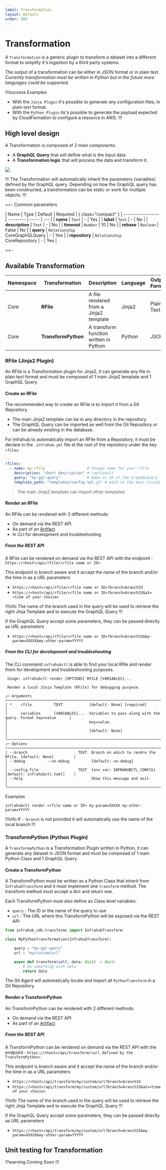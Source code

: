 ```yaml
---
label: Transformation
layout: default
order: 900
---
```


# Transformation

A `Transformation` is a generic plugin to transform a dataset into a different format to simplify it's ingestion by a third party systems.

The output of a transformation can be either in JSON format or in plain text.
*Currently transformation must be written in Python but in the future more languages could be supported.*

!!!success Examples
- With the `Jinja Plugin` it's possible to generate any configuration files, in plain text format.
- With the `Python Plugin` its's possible to generate the payload expected by CloudFormation to configure a resource in AWS.
!!!

## High level design

A Transformation is composed of 2 main components:
- A **GraphQL Query** that will define what is the input data
- A **Transformation logic** that will process the data and transform it.

![](../media/transformation.excalidraw.svg)


!!!
The Transformation will automatically inherit the parameters (variables) defined by the GraphQL query. Depending on how the GraphQL query has been constructed, a transformation can be static or work for multiple objects.
!!!

==- Common parameters

| Name | Type | Default | Required | { class="compact" }
| ------------------ | --------- | ----- | --- |
| **name**           | `Text`    | -     | Yes |
| **label**          | `Text`    | -     | No  |
| **description**    | `Text`    | -     | No  |
| **timeout**        | `Number`  | 10    | No  |
| **rebase**         | `Boolean` | False | No  |
| **query**          | `Relationship`<br> CoreGraphQLQuery    | -     | Yes |
| **repository**     | `Relationship`<br> CoreRepository      | -     | Yes  |

==-

## Available Transformation

| Namespace | Transformation      | Description                            | Language | Output Format |
|-----------|---------------------|----------------------------------------|----------|---------------|
| Core      | **RFile**           | A file rendered from a Jinja2 template | Jinja2   | Plain Text    |
| Core      | **TransformPython** | A transform function written in Python | Python   | JSON          |


### RFile (Jinja2 Plugin)

An RFile is a Transformation plugin for Jinja2, it can generate any file in plain text format and must be composed of 1 main Jinja2 template and 1 GraphQL Query.

#### Create an RFile

The recommended way to create an RFile is to import it from a Git Repository.
- The main Jinja2 template can be in any directory in the repository
- The GraphQL Query can be imported as well from the Git Repository or can be already existing in the database.

For Infrahub to automatically import an RFile from a Repository, it must be declare in the `.infrahub.yml` file at the root of the repository under the key `rfiles`.

```yaml
---
rfiles:
  - name: my-rfile                   # Unique name for your rfile
    description: "short description" # (optional)
    query: "my-gql-query"            # Name or ID of the GraphQLQuery
    template_path: "templates/config.tpl.j2" # path to the main Jinja2 template
```

> The main Jinja2 template can import other templates

#### Render an RFile

An RFile can be rendered with 3 different methods:
- On demand via the REST API
- As part of an [Artifact](./artifact.md)
- In CLI for development and troubleshooting

##### From the REST API

A RFile can be rendered on demand via the REST API with the endpoint : `https://<host>/api/rfile/<rfile name or ID>`

This endpoint is branch aware and it accept the name of the branch and/or the time in as a URL parameters
- `https://<host>/api/rfile/<rfile name or ID>?branch=branch33`
- `https://<host>/api/rfile/<rfile name or ID>?branch=branch33&at=<time of your choice>`

!!!info
The name of the branch used in the query will be used to retrieve the right Jinja Template and to execute the GraphQL Query
!!!

If the GraphQL Query accept some parameters, they can be passed directly as URL parameters
- `https://<host>/api/rfile/<rfile name or ID>?branch=branch33&my-param=XXXXX&my-other-param=YYYYY`

##### From the CLI for development and troubleshooting

The CLI command `infrahubctl` is able to find your local Rfile and render them for development and troubleshooting purposes.

```
 Usage: infrahubctl render [OPTIONS] RFILE [VARIABLES]...

 Render a local Jinja Template (RFile) for debugging purpose.

╭─ Arguments ───────────────────────────────────────────────────────────────────────────────────────╮
│ *    rfile          TEXT            [default: None] [required]                                    │
│      variables      [VARIABLES]...  Variables to pass along with the query. Format key=value      │
│                                     key=value.                                                    │
│                                     [default: None]                                               │
╰───────────────────────────────────────────────────────────────────────────────────────────────────╯
╭─ Options ─────────────────────────────────────────────────────────────────────────────────────────╮
│ --branch                       TEXT  Branch on which to rendre the RFile. [default: None]         │
│ --debug          --no-debug          [default: no-debug]                                          │
│ --config-file                  TEXT  [env var: INFRAHUBCTL_CONFIG] [default: infrahubctl.toml]    │
│ --help                               Show this message and exit.                                  │
╰───────────────────────────────────────────────────────────────────────────────────────────────────╯
```

Examples
```
infrahubctl render <rfile name or ID> my-param=XXXXX my-other-param=YYYYY
```

!!!info
If `--branch` is not provided it will automatically use the name of the local branch
!!!

### TransformPython (Python Plugin)

A `TransformaPython` is a Transformation Plugin written in Python, it can generate any dataset in JSON format and must be composed of 1 main Python Class and 1 GraphQL Query.

#### Create a TransformPython

A TransformPython must be written as a Python Class that inherit from `InfrahubTransform` and it must implement one `transform` method. The transform method must accept a dict and return one.

Each TransformPython must also define as Class level variables:
- `query` : The ID or the name of the query to use
- `url` : The URL where this TransformPython will be exposed via the REST API

```python
from infrahub_sdk.transforms import InfrahubTransform

class MyPythonTransformation(InfrahubTransform):

    query = "my-gql-query"
    url = "my/custom/url"

    async def transform(self, data: dict) -> dict:
        # Do something with data
        return data
```

The Git Agent will automatically locate and import all `PythonTransform` in a Git Repository.

#### Render a TransformPython

An TransformPython can be rendered with 2 different methods:
- On demand via the REST API
- As part of an [Artifact](./artifact.md)

##### From the REST API

A TransformPython can be rendered on demand via the REST API with the endpoint : `https://<host>/api/transform/<url defined by the TransformPython>`

This endpoint is branch aware and it accept the name of the branch and/or the time in as a URL parameters
- `https://<host>/api/transform/my/custom/url?branch=branch33`
- `https://<host>/api/transform/my/custom/url?branch=branch33&at=<time of your choice>`

!!!info
The name of the branch used in the query will be used to retrieve the right Jinja Template and to execute the GraphQL Query
!!!

If the GraphQL Query accept some parameters, they can be passed directly as URL parameters
- `https://<host>/api/transform/my/custom/url?branch=branch33&my-param=XXXXX&my-other-param=YYYYY`

## Unit testing for Transformation

!!!warning
Coming Soon
!!!